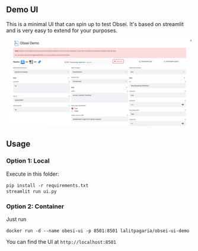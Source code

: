 ## Demo UI

This is a minimal UI that can spin up to test Obsei. It's based on streamlit and is very easy to extend for your purposes. 

![Screenshot](https://raw.githubusercontent.com/obsei/obsei/master/images/obsei-ui-demo.png)

## Usage

### Option 1: Local
Execute in this folder:
```shell
pip install -r requirements.txt
streamlit run ui.py
```

### Option 2: Container

Just run
```
docker run -d --name obesi-ui -p 8501:8501 lalitpagaria/obsei-ui-demo
``` 
You can find the UI at `http://localhost:8501`